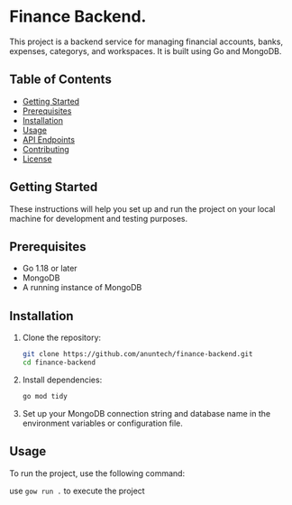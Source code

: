# Finance Backend.

This project is a backend service for managing financial accounts, banks, expenses, categorys, and workspaces. It is built using Go and MongoDB.

## Table of Contents

- [Getting Started](#getting-started)
- [Prerequisites](#prerequisites)
- [Installation](#installation)
- [Usage](#usage)
- [API Endpoints](#api-endpoints)
- [Contributing](#contributing)
- [License](#license)

## Getting Started

These instructions will help you set up and run the project on your local machine for development and testing purposes.

## Prerequisites

- Go 1.18 or later
- MongoDB
- A running instance of MongoDB

## Installation

1. Clone the repository:

   ```bash
   git clone https://github.com/anuntech/finance-backend.git
   cd finance-backend
   ```

2. Install dependencies:

   ```bash
   go mod tidy
   ```

3. Set up your MongoDB connection string and database name in the environment variables or configuration file.

## Usage

To run the project, use the following command:

use `gow run .` to execute the project
